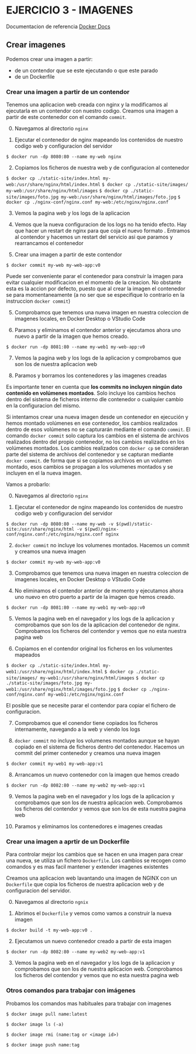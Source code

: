# EJERCICIO 3 - IMAGENES

Documentacion de referencia [Docker Docs](https://docs.docker.com/)

## Crear imagenes

Podemos crear una imagen a partir:
- de un contendor que se este ejecutando o que este parado 
- de un Dockerfile

### Crear una imagen a partir de un contendor

Tenemos una aplicacion web creada con nginx y la modificamos al ejecutarla en un contendor con nuestro codigo.
Creamos una imagen a partir de este contenedor con el comando `commit`.

0) Navegamos al directorio `nginx`

1) Ejecutar el contenedor de nginx mapeando los contenidos de nuestro codigo web y configuracion del servidor

`$ docker run -dp 8080:80 --name my-web nginx`

2) Copiamos los ficheros de nuestra web y de configuracion al contenedor

`$ docker cp ./static-site/index.html my-web:/usr/share/nginx/html/index.html`
`$ docker cp ./static-site/images/ my-web:/usr/share/nginx/html/images`
`$ docker cp ./static-site/images/foto.jpg my-web:/usr/share/nginx/html/images/foto.jpg`
`$ docker cp ./nginx-conf/nginx.conf my-web:/etc/nginx/nginx.conf`

3) Vemos la pagina web y los logs de la aplicacion

4) Vemos que la nueva configuracion de los logs no ha tenido efecto. Hay que hacer un restart de nginx para que coja el nuevo formato . Entramos al contendor y hacemos un restart del servicio asi que paramos y rearrancamos el contenedor

4) Crear una imagen a partir de este contendor

`$ docker commit my-web my-web-app:v0`

Puede ser conveniente parar el contenedor para construir la imagen para evitar cualquier modificacion en el momento de la creacion. No obstante esta es la accion por defecto, puesto que al crear la imagen el contenedor se para momentaneamente (a no ser que se especifique lo contrario en la instruccion `docker commit`)

5) Comprobamos que tenemos una nueva imagen en nuestra coleccion de imagenes locales, en Docker Desktop o VStudio Code

6) Paramos y eliminamos el contendor anterior y ejecutamos ahora uno nuevo a partir de la imagen que hemos creado.

`$ docker run -dp 8081:80 --name my-web1 my-web-app:v0`

7) Vemos la pagina web y los logs de la aplicacion y comprobamos que son los de nuestra aplicacion web

8) Paramos y borramos los contenedores y las imagenes creadas

Es importante tener en cuenta que **los commits no incluyen ningún dato contenido en volúmenes montados**. Solo incluye los cambios hechos dentro del sistema de ficheros interno dle contenedor o cualquier cambio en la configuracion del mismo.

Si intentamos crear una nueva imagen desde un contenedor en ejecución y hemos montado volúmenes en ese contenedor, los cambios realizados dentro de esos volúmenes no se capturarán mediante el comando `commit`. El comando `docker commit` solo captura los cambios en el sistema de archivos realizados dentro del propio contenedor, no los cambios realizados en los volúmenes montados.
Los cambios realizados con `docker cp` se consideran parte del sistema de archivos del contenedor y se capturan mediante `docker commit`. de forma que si se copiamos archivos en un volumen montado, esos cambios se propagan a los volumenes montados y se incluyen en el la nueva imagen.

Vamos a probarlo:

0) Navegamos al directorio `nginx`

1) Ejecutar el contenedor de nginx mapeando los contenidos de nuestro codigo web y configuracion del servidor

`$ docker run -dp 8080:80 --name my-web -v $(pwd)/static-site:/usr/share/nginx/html -v $(pwd)/nginx-conf/nginx.conf:/etc/nginx/nginx.conf nginx`

2) `docker commit` no incluye los volumenes montados. Hacemos un commit y creamos una nueva imagen

`$ docker commit my-web my-web-app:v0`

3) Comprobamos que tenemos una nueva imagen en nuestra coleccion de imagenes locales, en Docker Desktop o VStudio Code

4) No eliminamos el contendor anterior de momento y ejecutamos ahora uno nuevo en otro puerto a partir de la imagen que hemos creado.

`$ docker run -dp 8081:80 --name my-web1 my-web-app:v0`

5) Vemos la pagina web en el navegador y los logs de la aplicacion y comprobamos que son los de la aplicacion del contenedor de nginx. Comprobamos los ficheros del contendor y vemos que no esta nuestra pagina web

6) Copiamos en el contendor original los ficheros en los volumentes mapeados

`$ docker cp ./static-site/index.html my-web1:/usr/share/nginx/html/index.html`
`$ docker cp ./static-site/images/ my-web1:/usr/share/nginx/html/images`
`$ docker cp ./static-site/images/foto.jpg my-web1:/usr/share/nginx/html/images/foto.jpg`
`$ docker cp ./nginx-conf/nginx.conf my-web1:/etc/nginx/nginx.conf`

El posible que se necesite parar el contendor para copiar el fichero de configuracion.

7) Comprobamos que el conendor tiene copiados los ficheros internamente, navegando a la web y viendo los logs

7) `docker commit` no incluye los volumenes montados aunque se hayan copiado en el sistema de ficheros dentro del contenedor. Hacemos un commit del primer contenedor y creamos una nueva imagen

`$ docker commit my-web1 my-web-app:v1`

8) Arrancamos un nuevo contenedor con la imagen que hemos creado

`$ docker run -dp 8082:80 --name my-web2 my-web-app:v1`

9) Vemos la pagina web en el navegador y los logs de la aplicacion y comprobamos que son los de nuestra aplicacion web. Comprobamos los ficheros del contendor y vemos que son los de esta nuestra pagina web

6) Paramos y eliminamos los contenedores e imagenes creadas

### Crear una imagen a aprtir de un Dockerfile

Para controlar mejor los cambios que se hacen en una imagen para crear una nueva, se utiliza un fichero `Dockerfile`.
Los cambios se recogen como comandos y es mas facil mantener y extender imagenes existentes

Creamos una aplicacion web lavantando una imagen de NGINX con un `Dockerfile` que copia los ficheros de nuestra aplicacion web y de configuracion del servidor.

0) Navegamos al directorio `ngnix`

1) Abrimos el `Dockerfile` y vemos como vamos a construir la nueva imagen

`$ docker build -t my-web-app:v0 .`

2) Ejecutamos un nuevo contenedor creado a partir de esta imagen

`$ docker run -dp 8082:80 --name my-web2 my-web-app:v1`

3) Vemos la pagina web en el navegador y los logs de la aplicacion y comprobamos que son los de nuestra aplicacion web. Comprobamos los ficheros del contendor y vemos que no esta nuestra pagina web


### Otros comandos para trabajar con imágenes

Probamos los comandos mas habituales para trabajar con imagenes

`$ docker image pull name:latest`

`$ docker image ls (-a)`

`$ docker image rmi (name:tag or <image id>)`

`$ docker image push name:tag`